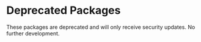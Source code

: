 # Deprecated Packages

These packages are deprecated and will only receive security updates. No further
development.
